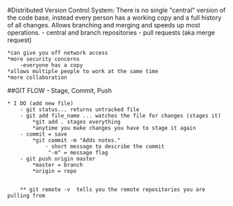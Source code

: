 #Distributed Version Control System:
    There is no single "central" version of the code base, instead every person has a working copy and a full history of all changes. Allows branching and merging and speeds up most operations. 
    - central and branch repositories 
    - pull requests (aka merge request)

    *can give you off network access
    *more security concerns
        -everyone has a copy
    *allows multiple people to work at the same time
    *more collaboration

##GIT FLOW
    - Stage, Commit, Push 

    * I DO (add new file)
        - git status... returns untracked file
        - git add file_name ... watches the file for changes (stages it)
            *git add . stages everything
            *anytime you make changes you have to stage it again
        - commit = save 
            *git commit -m "Adds notes."
                - short message to describe the commit
                 "-m" = message flag
        - git push origin master 
            *master = branch 
            *origin = repo 


        ** git remote -v  tells you the remote repositories you are pulling from          